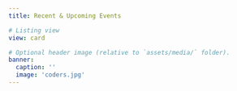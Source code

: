```yaml
---
title: Recent & Upcoming Events

# Listing view
view: card

# Optional header image (relative to `assets/media/` folder).
banner:
  caption: ''
  image: 'coders.jpg'
---
```

